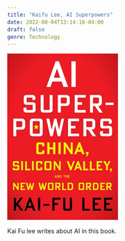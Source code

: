 ```yaml
---
title: "Kaifu Lee, AI Superpowers"
date: 2022-08-04T13:14:18-04:00
draft: false
genre: Technology
---
```


![AI Superpowers Cover](/book/ai-superpowers.jpg)

Kai Fu lee writes about AI in this book.
